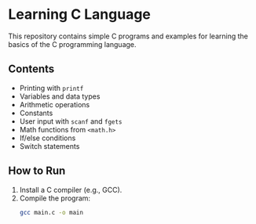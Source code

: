 # Learning C Language

This repository contains simple C programs and examples for learning the basics of the C programming language.

## Contents
- Printing with `printf`
- Variables and data types
- Arithmetic operations
- Constants
- User input with `scanf` and `fgets`
- Math functions from `<math.h>`
- If/else conditions
- Switch statements

## How to Run
1. Install a C compiler (e.g., GCC).
2. Compile the program:
   ```bash
   gcc main.c -o main
